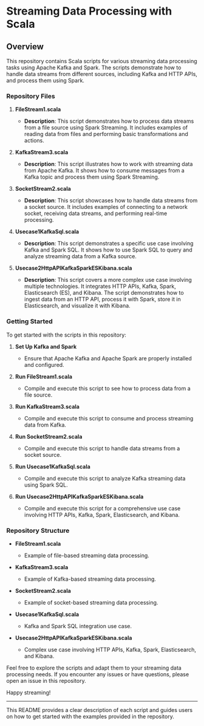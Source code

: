 # Streaming Data Processing with Scala

## Overview

This repository contains Scala scripts for various streaming data processing tasks using Apache Kafka and Spark. The scripts demonstrate how to handle data streams from different sources, including Kafka and HTTP APIs, and process them using Spark. 

### Repository Files

1. **FileStream1.scala**
   - **Description**: This script demonstrates how to process data streams from a file source using Spark Streaming. It includes examples of reading data from files and performing basic transformations and actions.

2. **KafkaStream3.scala**
   - **Description**: This script illustrates how to work with streaming data from Apache Kafka. It shows how to consume messages from a Kafka topic and process them using Spark Streaming.

3. **SocketStream2.scala**
   - **Description**: This script showcases how to handle data streams from a socket source. It includes examples of connecting to a network socket, receiving data streams, and performing real-time processing.

4. **Usecase1KafkaSql.scala**
   - **Description**: This script demonstrates a specific use case involving Kafka and Spark SQL. It shows how to use Spark SQL to query and analyze streaming data from a Kafka source.

5. **Usecase2HttpAPIKafkaSparkESKibana.scala**
   - **Description**: This script covers a more complex use case involving multiple technologies. It integrates HTTP APIs, Kafka, Spark, Elasticsearch (ES), and Kibana. The script demonstrates how to ingest data from an HTTP API, process it with Spark, store it in Elasticsearch, and visualize it with Kibana.

### Getting Started

To get started with the scripts in this repository:

1. **Set Up Kafka and Spark**
   - Ensure that Apache Kafka and Apache Spark are properly installed and configured.

2. **Run FileStream1.scala**
   - Compile and execute this script to see how to process data from a file source.

3. **Run KafkaStream3.scala**
   - Compile and execute this script to consume and process streaming data from Kafka.

4. **Run SocketStream2.scala**
   - Compile and execute this script to handle data streams from a socket source.

5. **Run Usecase1KafkaSql.scala**
   - Compile and execute this script to analyze Kafka streaming data using Spark SQL.

6. **Run Usecase2HttpAPIKafkaSparkESKibana.scala**
   - Compile and execute this script for a comprehensive use case involving HTTP APIs, Kafka, Spark, Elasticsearch, and Kibana.

### Repository Structure

- **FileStream1.scala**
  - Example of file-based streaming data processing.

- **KafkaStream3.scala**
  - Example of Kafka-based streaming data processing.

- **SocketStream2.scala**
  - Example of socket-based streaming data processing.

- **Usecase1KafkaSql.scala**
  - Kafka and Spark SQL integration use case.

- **Usecase2HttpAPIKafkaSparkESKibana.scala**
  - Complex use case involving HTTP APIs, Kafka, Spark, Elasticsearch, and Kibana.

Feel free to explore the scripts and adapt them to your streaming data processing needs. If you encounter any issues or have questions, please open an issue in this repository.

Happy streaming!

---

This README provides a clear description of each script and guides users on how to get started with the examples provided in the repository.
